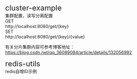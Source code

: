 <font size="5">cluster-example</font>  
集群配置，读写分离配置  
GET  
http://localhost:8080/get/{key}  
SET  
http://localhost:8080/get/{key}/{value}  

有关分片集群内容可参考博客地址：https://blog.csdn.net/qq_36089084/article/details/132056992  

<font size="5">redis-utils</font>  
redis自增ID示例  
